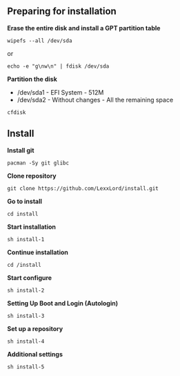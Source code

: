## Preparing for installation

**Erase the entire disk and install a GPT partition table**

```shell
wipefs --all /dev/sda
```

or

```shell
echo -e "g\nw\n" | fdisk /dev/sda
```

**Partition the disk**

- /dev/sda1 - EFI System - 512M
- /dev/sda2 - Without changes - All the remaining space

```shell
cfdisk
```

## Install

**Install git**

```shell
pacman -Sy git glibc
```

**Clone repository**

```shell
git clone https://github.com/LexxLord/install.git
```

**Go to install**

```shell
cd install
```

**Start installation**

```shell
sh install-1
```

**Continue installation**

```shell
cd /install
```

**Start configure**

```shell
sh install-2
```

**Setting Up Boot and Login (Autologin)**

```shell
sh install-3
```

**Set up a repository**

```shell
sh install-4
```

**Additional settings**

```shell
sh install-5
```
